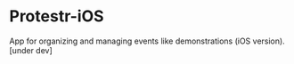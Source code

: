 # Protestr-iOS
App for organizing and managing events like demonstrations (iOS version). [under dev]

